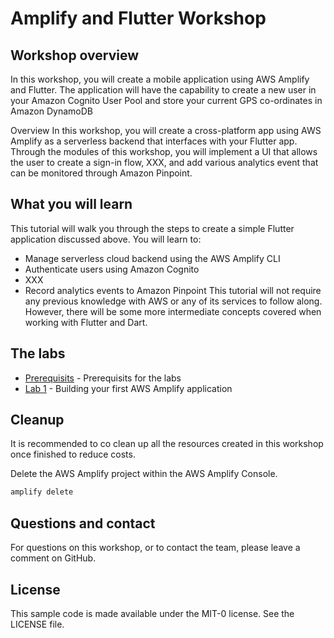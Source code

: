# Amplify and Flutter Workshop


## Workshop overview

In this workshop, you will create a mobile application using AWS Amplify and Flutter. The application will have the capability to create a new user in your Amazon Cognito User Pool and store your current GPS co-ordinates in Amazon DynamoDB

Overview
In this workshop, you will create a cross-platform app using AWS Amplify as a serverless backend that interfaces with your Flutter app. Through the modules of this workshop, you will implement a UI that allows the user to create a sign-in flow, XXX, and add various analytics event that can be monitored through Amazon Pinpoint.


## What you will learn
This tutorial will walk you through the steps to create a simple Flutter application discussed above. You will learn to:
* Manage serverless cloud backend using the AWS Amplify CLI
* Authenticate users using Amazon Cognito
* XXX
* Record analytics events to Amazon Pinpoint
This tutorial will not require any previous knowledge with AWS or any of its services to follow along. However, there will be some more intermediate concepts covered when working with Flutter and Dart. 


## The labs

* [Prerequisits](./prerequisites/README.md) - Prerequisits for the labs
* [Lab 1](./lab1/README.md) - Building your first AWS Amplify application

## Cleanup
 
It is recommended to co clean up all the resources created in this workshop once finished to reduce costs.

Delete the AWS Amplify project within the AWS Amplify Console.
``` bash
amplify delete
```

## Questions and contact

For questions on this workshop, or to contact the team, please leave a comment on GitHub.


## License

This sample code is made available under the MIT-0 license. See the LICENSE file.
